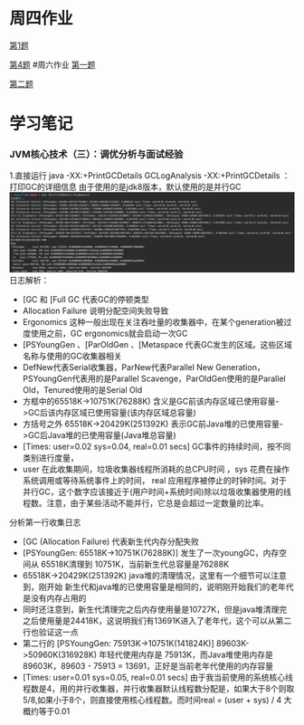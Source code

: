# 周四作业
[第1题](work1.md)

[第4题](work4.md)
#周六作业
[第一题](work01.md)

[第二题](Work2.java)
# 学习笔记
### JVM核心技术（三）：调优分析与面试经验
1.直接运行 java -XX:+PrintGCDetails GCLogAnalysis
-XX:+PrintGCDetails ： 打印GC的详细信息
由于使用的是jdk8版本，默认使用的是并行GC
![avatar](img/JVM01.jpg)
日志解析：
 * [GC 和 [Full GC  代表GC的停顿类型
 * Allocation Failure 说明分配空间失败导致
 * Ergonomics 这种一般出现在关注吞吐量的收集器中，在某个generation被过度使用之前，GC ergonomics就会启动一次GC
 * [PSYoungGen 、[ParOldGen 、[Metaspace 代表GC发生的区域。这些区域名称与使用的GC收集器相关
 * DefNew代表Serial收集器，ParNew代表Parallel New Generation，PSYoungGen代表用的是Parallel Scavenge，ParOldGen使用的是Parallel Old，Tenured使用的是Serial Old
 * 方框中的65518K->10751K(76288K) 含义是GC前该内存区域已使用容量->GC后该内存区域已使用容量(该内存区域总容量)
 * 方括号之外 65518K->20429K(251392K) 表示GC前Java堆的已使用容量->GC后Java堆的已使用容量(Java堆总容量)
 * [Times: user=0.02 sys=0.04, real=0.01 secs] GC事件的持续时间，按不同类别进行度量，
 * user 在此收集期间，垃圾收集器线程所消耗的总CPU时间 ，sys 花费在操作系统调用或等待系统事件上的时间， real 应用程序被停止的时钟时间。对于并行GC，这个数字应该接近于(用户时间+系统时间)除以垃圾收集器使用的线程数。注意，由于某些活动不能并行，它总是会超过一定数量的比率。

分析第一行收集日志
 * [GC (Allocation Failure) 代表新生代内存分配失败
 * [PSYoungGen: 65518K->10751K(76288K)] 发生了一次youngGC，内存空间从 65518K清理到 10751K，当前新生代总容量是76288K
 * 65518K->20429K(251392K) java堆的清理情况，这里有一个细节可以注意到，刚开始 新生代和java堆的已使用容量是相同的，说明刚开始我们的老年代是没有内存占用的
 * 同时还注意到，新生代清理完之后内存使用量是10727K，但是java堆清理完之后使用量是24418K，这说明我们有13691K进入了老年代，这个可以从第二行也验证这一点
 * 第二行的 [PSYoungGen: 75913K->10751K(141824K)] 89603K->50960K(316928K) 年轻代使用内存是 75913K，而Java堆使用内存是89603K，89603 - 75913 = 13691，正好是当前老年代使用的内存容量
 *  [Times: user=0.01 sys=0.05, real=0.01 secs] 由于我当前使用的系统核心线程数是4，用的并行收集器，并行收集器默认线程数分配是，如果大于8个则取5/8,如果小于8个，则直接使用核心线程数。而时间real = (user + sys) / 4 大概约等于0.01

 
 